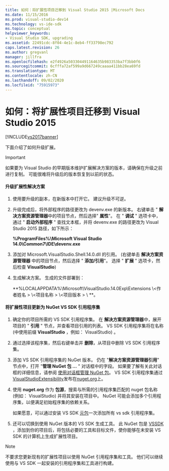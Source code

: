 ```yaml
---
title: 如何：将扩展性项目迁移到 Visual Studio 2015 |Microsoft Docs
ms.date: 11/15/2016
ms.prod: visual-studio-dev14
ms.technology: vs-ide-sdk
ms.topic: conceptual
helpviewer_keywords:
- Visual Studio SDK, upgrading
ms.assetid: 22491cdc-8f04-4e1c-8eb4-ff33798ec792
caps.latest.revision: 26
ms.author: gregvanl
manager: jillfra
ms.openlocfilehash: e2f4926a503304491164635b983353ba7f3bb0f6
ms.sourcegitcommit: 6cfffa72af599a9d667249caaaa411bb28ea69fd
ms.translationtype: MT
ms.contentlocale: zh-CN
ms.lasthandoff: 09/02/2020
ms.locfileid: "75915973"
---
```

# <a name="how-to-migrate-extensibility-projects-to-visual-studio-2015"></a>如何：将扩展性项目迁移到 Visual Studio 2015
[!INCLUDE[vs2017banner](../includes/vs2017banner.md)]

下面介绍了如何升级扩展。  
  
> [!IMPORTANT]
> 如果要为 Visual Studio 的早期版本维护扩展解决方案的版本，请确保在升级之前进行复制。 可能很难将升级后的版本恢复到以前的状态。  
  
#### <a name="to-upgrade-an-extensibility-solution"></a>升级扩展性解决方案  
  
1. 使用要升级的副本，在新版本中打开它。 建议升级不可逆。  
  
2. 升级完成后，将外部程序的路径更改为 devenv.exe 的新版本。 右键单击 " **解决方案资源管理器**中的项目节点，然后选择" **属性**"。 在 " **调试** " 选项卡中，通过 " **启动外部程序** " 查找文本框，并将 devenv.exe 的路径更改为 Visual Studio 2015 路径，如下所示：  
  
     **%ProgramFiles%\Microsoft Visual Studio 14.0\Common7\IDE\devenv.exe**  
  
3. 添加对 Microsoft.VisualStudio.Shell.14.0.dll 的引用。  (右键单击 **解决方案资源管理器** 中的项目节点，然后选择 " **添加/引用**"。 选择 " **扩展** " 选项卡，然后检查 **VisualStudio**)   
  
4. 生成解决方案。 生成的文件部署到：  
  
     **%LOCALAPPDATA%\Microsoft\VisualStudio.14.0Exp\Extensions \\<作者姓名 \> \\<项目名称 \> \\<项目版本 \> \\ **。  
  
#### <a name="to-update-an-extensibility-project-to-nuget-vs-sdk-reference-assemblies"></a>将扩展性项目更新为 NuGet VS SDK 引用程序集  
  
1. 确定你的项目所需的 VS SDK 引用程序集。  在 **解决方案资源管理器**中，展开项目的 " **引用** " 节点，并查看项目引用的列表。  VS SDK 引用程序集将在名称 (中使用前缀 **VisualStudio** ，例如： VisualStudio) 。  
  
2. 通过选择该程序集，然后右键单击并 **删除**，从项目中删除 VS SDK 引用程序集。  
  
3. 添加 VS SDK 引用程序集的 NuGet 版本。  仍在 "**解决方案资源管理器引用**" 节点中，打开 "**管理 NuGet 包 ...** " 对话框中的字段。  如果要了解有关此对话框的详细信息，请参阅 [使用对话框管理 NuGet 包](/nuget/consume-packages/install-use-packages-visual-studio)。 VS SDK 引用程序集通过[VisualStudioExtensibility](https://www.nuget.org/profiles/VisualStudioExtensibility)发布在[nuget.org](https://www.nuget.org/)上。  
  
4. 使用 **nuget.org** 作为 **包源**，搜索与所需的引用程序集匹配的 nuget 包名称 (例如： VisualStudio) 并将其安装在项目中。  NuGet 可能会添加多个引用程序集，以便满足初始程序集的依赖关系。  
  
     如果愿意，可以通过安装 VS SDK [元包](https://www.nuget.org/packages/VSSDK_Reference_Assemblies)一次添加所有 vs sdk 引用程序集。  
  
5. 还可以切换到使用 NuGet 版本的 VS SDK 生成工具。 此 NuGet 包是 [VSSDK](https://www.nuget.org/packages/Microsoft.VSSDK.BuildTools) ，添加到你的项目后，将包括必要的工具和目标文件，使你能够在未安装 VS SDK 的计算机上生成扩展性项目。  
  
> [!NOTE]
> 不要求您更新现有的扩展性项目以使用 NuGet 引用程序集和工具。  他们可以继续使用与 VS SDK 一起安装的引用程序集和工具进行构建。

